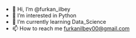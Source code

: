 - 👋 Hi, I’m @furkan_ilbey
- 👀 I’m interested in Python
- 🌱 I’m currently learning Data_Science
- 📫 How to reach me furkanilbey00@gmail.com

<!---
buggyys/buggyys is a ✨ special ✨ repository because its `README.md` (this file) appears on your GitHub profile.
You can click the Preview link to take a look at your changes.
--->
